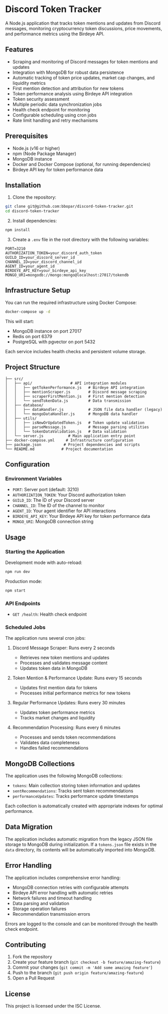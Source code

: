 # Discord Token Tracker

A Node.js application that tracks token mentions and updates from Discord messages, monitoring cryptocurrency token discussions, price movements, and performance metrics using the Birdeye API.

## Features

- Scraping and monitoring of Discord messages for token mentions and updates
- Integration with MongoDB for robust data persistence
- Automatic tracking of token price updates, market cap changes, and liquidity metrics
- First mention detection and attribution for new tokens
- Token performance analysis using Birdeye API integration 
- Token security assessment
- Multiple periodic data synchronization jobs
- Health check endpoint for monitoring
- Configurable scheduling using cron jobs
- Rate limit handling and retry mechanisms

## Prerequisites

- Node.js (v16 or higher)
- npm (Node Package Manager)
- MongoDB instance
- Docker and Docker Compose (optional, for running dependencies)
- Birdeye API key for token performance data

## Installation

1. Clone the repository:
```bash
git clone git@github.com:bbopar/discord-token-tracker.git
cd discord-token-tracker
```

2. Install dependencies:
```bash
npm install
```

3. Create a `.env` file in the root directory with the following variables:
```env
PORT=3210
AUTHORIZATION_TOKEN=your_discord_auth_token
GUILD_ID=your_discord_server_id
CHANNEL_ID=your_discord_channel_id
AGENT_ID=your_agent_id
BIRDEYE_API_KEY=your_birdeye_api_key
MONGO_URI=mongodb://mongo:mongo@localhost:27017/tokendb
```

## Infrastructure Setup

You can run the required infrastructure using Docker Compose:

```bash
docker-compose up -d
```

This will start:
- MongoDB instance on port 27017
- Redis on port 6379
- PostgreSQL with pgvector on port 5432

Each service includes health checks and persistent volume storage.

## Project Structure

```
├── src/
│   ├── api/                 # API integration modules
│   │   ├── getTokenPerformance.js   # Birdeye API integration
│   │   ├── mentionScraper.js        # Discord message scraping
│   │   ├── scraperFirstMention.js   # First mention detection
│   │   └── sendTokenData.js         # Data transmission
│   ├── database/
│   │   ├── dataHandler.js           # JSON file data handler (legacy)
│   │   └── mongoDataHandler.js      # MongoDB data handler
│   ├── utils/
│   │   ├── isNewOrUpdatedToken.js   # Token update validation
│   │   ├── parseMessage.js          # Message parsing utilities
│   │   └── tokenDataValidation.js   # Data validation
│   └── server.js           # Main application entry point
├── docker-compose.yml     # Infrastructure configuration
├── package.json          # Project dependencies and scripts
└── README.md            # Project documentation
```

## Configuration

### Environment Variables

- `PORT`: Server port (default: 3210)
- `AUTHORIZATION_TOKEN`: Your Discord authorization token
- `GUILD_ID`: The ID of your Discord server
- `CHANNEL_ID`: The ID of the channel to monitor
- `AGENT_ID`: Your agent identifier for API interactions
- `BIRDEYE_API_KEY`: Your Birdeye API key for token performance data
- `MONGO_URI`: MongoDB connection string

## Usage

### Starting the Application

Development mode with auto-reload:
```bash
npm run dev
```

Production mode:
```bash
npm start
```

### API Endpoints

- `GET /health`: Health check endpoint

### Scheduled Jobs

The application runs several cron jobs:

1. Discord Message Scraper: Runs every 2 seconds
   - Retrieves new token mentions and updates
   - Processes and validates message content
   - Updates token data in MongoDB

2. Token Mention & Performance Update: Runs every 15 seconds
   - Updates first mention data for tokens
   - Processes initial performance metrics for new tokens

3. Regular Performance Updates: Runs every 30 minutes
   - Updates token performance metrics
   - Tracks market changes and liquidity

4. Recommendation Processing: Runs every 6 minutes
   - Processes and sends token recommendations
   - Validates data completeness
   - Handles failed recommendations

## MongoDB Collections

The application uses the following MongoDB collections:

- `tokens`: Main collection storing token information and updates
- `sentRecommendations`: Tracks sent token recommendations
- `performanceUpdates`: Tracks performance update timestamps

Each collection is automatically created with appropriate indexes for optimal performance.

## Data Migration

The application includes automatic migration from the legacy JSON file storage to MongoDB during initialization. If a `tokens.json` file exists in the `data` directory, its contents will be automatically imported into MongoDB.

## Error Handling

The application includes comprehensive error handling:
- MongoDB connection retries with configurable attempts
- Birdeye API error handling with automatic retries
- Network failures and timeout handling
- Data parsing and validation
- Storage operation failures
- Recommendation transmission errors

Errors are logged to the console and can be monitored through the health check endpoint.

## Contributing

1. Fork the repository
2. Create your feature branch (`git checkout -b feature/amazing-feature`)
3. Commit your changes (`git commit -m 'Add some amazing feature'`)
4. Push to the branch (`git push origin feature/amazing-feature`)
5. Open a Pull Request

## License

This project is licensed under the ISC License.